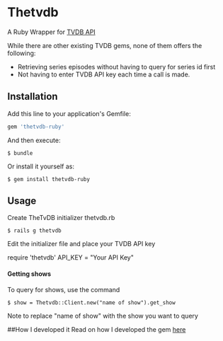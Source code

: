 # Thetvdb

A Ruby Wrapper for [TVDB API](http://thetvdb.com/wiki/index.php?title=Programmers_API)

While there are other existing TVDB gems, none of them offers the following:
* Retrieving series episodes without having to query for series id first
* Not having to enter TVDB API key each time a call is made.

## Installation

Add this line to your application's Gemfile:

```ruby
gem 'thetvdb-ruby'
```

And then execute:

    $ bundle

Or install it yourself as:

    $ gem install thetvdb-ruby

## Usage

Create TheTvDB initializer thetvdb.rb

    $ rails g thetvdb

Edit the initializer file and place your TVDB API key

require 'thetvdb'
API_KEY = "Your API Key"

#### Getting shows
To query for shows, use the command

    $ show = Thetvdb::Client.new("name of show").get_show

Note to replace "name of show" with the show you want to query

##How I developed it
Read on how I developed the gem [here](www.victorareba.com/tutorials/create-ruby-gem-by-example)
